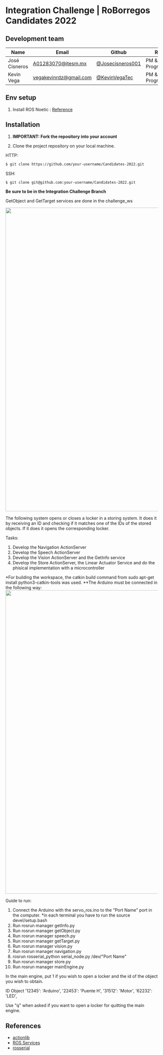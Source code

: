 # Integration Challenge | RoBorregos Candidates 2022

## Development team

| Name                    | Email                                                               | Github                                                       | Role      |
| ----------------------- | ------------------------------------------------------------------- | ------------------------------------------------------------ | --------- |
| José Cisneros | [A01283070@itesm.mx](mailto:A01283070@itesm.mx) | [@Josecisneros001](https://github.com/Josecisneros001) | PM & Programmer |
| Kevin Vega | [vegakevinrdz@gmail.com](mailto:vegakevinrdz@gmai.com) | [@KevinVegaTec](https://github.com/KevinVegaTec)   | PM & Programmer  |


## Env setup
1. Install ROS Noetic : [Reference](http://wiki.ros.org/noetic/Installation/Ubuntu)

## Installation

1. **IMPORTANT: Fork the repository into your account**

2. Clone the project repository on your local machine.

HTTP:
``` bash
$ git clone https://github.com/your-username/Candidates-2022.git
```

SSH:
``` bash 
$ git clone git@github.com:your-username/Candidates-2022.git
```
**Be sure to be in the Integration Challenge Branch**

GetObject and GetTarget services are done in the challenge_ws

<img src='Reto Integracion CD2022.jpg' width="1000"/>

The following system opens or closes a locker in a storing system. It does it by receiving an ID and checking if it matches one of the IDs of the stored objects. If it does it opens the corresponding locker.

Tasks:
1. Develop the Navigation ActionServer
2. Develop the Speech ActionServer
3. Develop the Vision ActionServer and the GetInfo service
4. Develop the Store ActionServer, the Linear Actuator Service and do the phisical implementation with a microcontroller

*For building the workspace, the catkin build command from sudo apt-get install python3-catkin-tools was used.
**The Arduino must be connected in the following way:
<img src='circuito.jpg' width="1000"/>

Guide to run:
1. Connect the Arduino with the servo_ros.ino to the "Port Name" port in the computer.
*in each terminal you have to run the source devel/setup.bash
2. Run rosrun manager getInfo.py
3. Run rosrun manager getObject.py
4. Run rosrun manager speech.py
5. Run rosrun manager getTarget.py
6. Run rosrun manager vision.py
7. Run rosrun manager navigation.py
8. rosrun rosserial_python serial_node.py /dev/"Port Name"
9. Run rosrun manager store.py
10. Run rosrun manager mainEngine.py

In the main engine, put 1 if you wish to open a locker and the id of the object you wish to obtain. 

  ID      Object
'12345': 'Arduino',
'22453': 'Puente H',
'31512': 'Motor',
'62232': 'LED',

Use "q" when asked if you want to open a locker for quitting the main engine.

## References
- [actionlib](http://wiki.ros.org/actionlib)
- [ROS Services](http://wiki.ros.org/Services)
- [rosserial](http://wiki.ros.org/rosserial)


